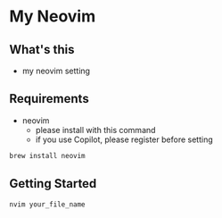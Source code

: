 # My Neovim

## What's this
- my neovim setting

## Requirements
- neovim
    - please install with this command
    - if you use Copilot, please register before setting

```bash
brew install neovim
```

## Getting Started

```bash
nvim your_file_name
```
